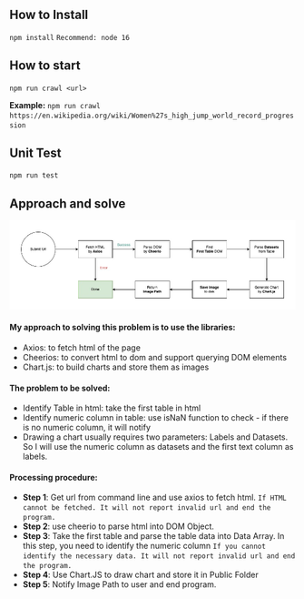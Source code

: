 ## How to Install
`npm install`
`Recommend: node 16`

## How to start
`npm run crawl <url>`

<strong>Example:</strong>
`npm run crawl https://en.wikipedia.org/wiki/Women%27s_high_jump_world_record_progression`


## Unit Test
`npm run test`

## Approach and solve

![alt Coding Flow](public/assets/NodeJS-Diagram.jpeg)

#### My approach to solving this problem is to use the libraries:
- Axios: to fetch html of the page
- Cheerios: to convert html to dom and support querying DOM elements
- Chart.js: to build charts and store them as images

#### The problem to be solved:

- Identify Table in html: take the first table in html
- Identify numeric column in table: use isNaN function to check - if there is no numeric column, it will notify
- Drawing a chart usually requires two parameters: Labels and Datasets. So I will use the numeric column as datasets and the first text column as labels.

#### Processing procedure:

- <b>Step 1</b>: Get url from command line and use axios to fetch html.
`If HTML cannot be fetched. It will not report invalid url and end the program.`
- <b>Step 2</b>: use cheerio to parse html into DOM Object.
- <b>Step 3</b>: Take the first table and parse the table data into Data Array. In this step, you need to identify the numeric column
`If you cannot identify the necessary data. It will not report invalid url and end the program.`
- <b>Step 4</b>: Use Chart.JS to draw chart and store it in Public Folder
- <b>Step 5</b>: Notify Image Path to user and end program.